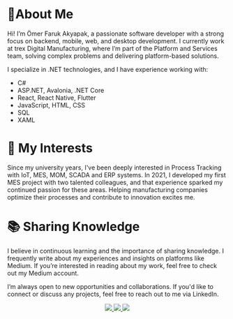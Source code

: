 # 👋About Me

Hi! I’m Ömer Faruk Akyapak, a passionate software developer with a strong focus on backend, mobile, web, and desktop development. I currently work at trex Digital Manufacturing, where I’m part of the Platform and Services team, solving complex problems and delivering platform-based solutions.

I specialize in .NET technologies, and I have experience working with:
* C#
* ASP.NET, Avalonia, .NET Core
* React, React Native, Flutter
* JavaScript, HTML, CSS
* SQL
* XAML

# 🌱 My Interests
Since my university years, I've been deeply interested in Process Tracking with IoT, MES, MOM, SCADA and ERP systems. In 2021, I developed my first MES project with two talented colleagues, and that experience sparked my continued passion for these areas. Helping manufacturing companies optimize their processes and contribute to innovation excites me.

# 📚 Sharing Knowledge
I believe in continuous learning and the importance of sharing knowledge. I frequently write about my experiences and insights on platforms like Medium. If you’re interested in reading about my work, feel free to check out my Medium account.

I’m always open to new opportunities and collaborations. If you'd like to connect or discuss any projects, feel free to reach out to me via LinkedIn.

<div align="center"> 
 <a href="https://www.linkedin.com/in/farukakyapak/" target="_blank"> 
  <img src="https://img.shields.io/badge/LinkedIn-4B49B9?style=for-the-badge&logo=LinkedIn&logoColor=white" target="_blank"> 
 </a> 
 <a href="https://medium.com/@faruk.akyapak" target="_blank"> 
  <img src="https://img.shields.io/badge/Medium-03a57a?style=for-the-badge&logo=medium&logoColor=white" target="_blank"> 
 </a>
 <img src="https://komarev.com/ghpvc/?username=OmerFarukAkyapak&style=for-the-badge&color=red" />
</div>
